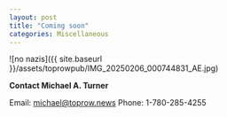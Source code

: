 ```yaml
---
layout: post
title: "Coming soon"
categories: Miscellaneous
---
```

![no nazis]({{ site.baseurl }}/assets/toprowpub/IMG_20250206_000744831_AE.jpg)

**Contact Michael A. Turner**

Email: michael@toprow.news
Phone: 1-780-285-4255

